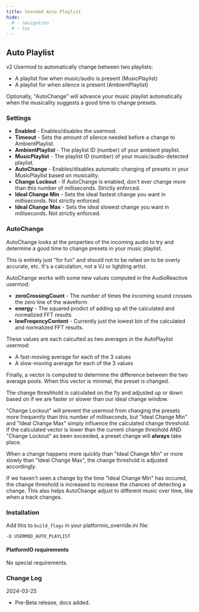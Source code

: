 ```yaml
---
title: Usermod Auto Playlist
hide:
  # - navigation
  # - toc
---
```


## Auto Playlist

v2 Usermod to automatically change between two playlists:

* A playlist fow when music/audio is present (MusicPlaylist)
* A playlist for when silence is present (AmbientPlaylist)

Optionally, "AutoChange" will advance your music playlist automatically when the musicality suggests a good time to change presets.

### Settings

* **Enabled** - Enables/disables the usermod.
* **Timeout** - Sets the amount of silence needed before a change to AmbientPlaylist.
* **AmbientPlaylist** - The playlist ID (number) of your ambient playlist.
* **MusicPlaylist** - The playlist ID (number) of your music/audio-detected playlist.
* **AutoChange** - Enables/disables automatic changing of presets in your MusicPlaylist based on musicality.
* **Change Lockout** - If AutoChange is enabled, don't ever change more than this number of milliseconds. Strictly enforced.
* **Ideal Change Min** - Sets the ideal fastest change you want in milliseconds. Not strictly enforced.
* **Ideal Change Max** - Sets the ideal slowest change you want in milliseconds. Not strictly enforced.

### AutoChange

AutoChange looks at the properties of the incoming audio to try and determine a good time to change presets in your music playlist.

This is entirely just "for fun" and should not to be relied on to be overly accurate, etc. It's a calculation, not a VJ or lighjting artist.

AutoChange works with some new values computed in the AudioReactive usermod:

* **zeroCrossingCount** - The number of times the incoming sound crosses the zero line of the waveform
* **energy** - The squared prodict of adding up all the calculated and normalized FFT results
* **lowFreqencyContent** - Currently just the lowest bin of the calculated and normalized FFT results.

These values are each calculted as two averages in the AutoPlaylist usermod:
* A fast-moving average for each of the 3 values
* A slow-moving average for each of the 3 values

Finally, a vector is computed to determine the difference between the two average pools. When this vector is minimal, the preset is changed.

The change threshhold is calculated on the fly and adjusted up or down based on if we are faster or slower than our ideal change window.

"Change Lockout" will prevent the usermod from changing the presets more frequently than this number of milliseconds, 
but "Ideal Change Min" and "Ideal Change Max" simply influence the calculated change threshold. If the calculated vector 
is lower than the current change threshold AND "Change Lockout" as been exceeded, a preset change will **always** take place.

When a change happens more quickly than "Ideal Change Min" or more slowly than "Ideal Change Max", the change threshold is 
adjusted accordingly.

If we haven't seen a change by the time "Ideal Change Min" has occured, the change threshold is increased to increase the 
chances of detecting a change. This also helps AutoChange adjust to different music over time, like when a track changes. 

### Installation

Add this to `build_flags` in your platformio_override.ini file:

  `-D USERMOD_AUTO_PLAYLIST`

#### PlatformIO requirements

No special requirements.

### Change Log

2024-03-25
* Pre-Beta release, docs added.


